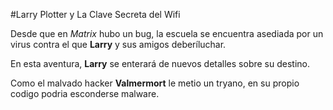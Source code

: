 ﻿#Larry Plotter y La Clave Secreta del Wifi

Desde que en *Matrix* hubo un bug, la escuela se encuentra asediada por un virus
contra el que **Larry** y sus amigos deberíluchar.

En esta aventura, **Larry** se enterará de nuevos detalles sobre su destino.

Como el malvado hacker **Valmermort** le metio un tryano,
en su propio codigo podria esconderse malware.